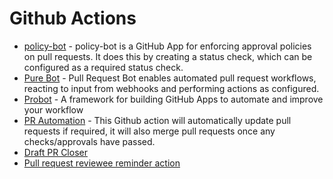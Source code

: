 # Github Actions

- [policy-bot](https://github.com/palantir/policy-bot) - policy-bot is a GitHub App for enforcing approval policies on pull requests. It does this by creating a status check, which can be configured as a required status check.
- [Pure Bot](https://github.com/syndesisio/pure-bot) - Pull Request Bot enables automated pull request workflows, reacting to input from webhooks and performing actions as configured.
- [Probot](https://github.com/probot/probot) - A framework for building GitHub Apps to automate and improve your workflow
- [PR Automation](https://github.com/marketplace/actions/pr-automation) - This Github action will automatically update pull requests if required, it will also merge pull requests once any checks/approvals have passed.
- [Draft PR Closer](https://github.com/marketplace/actions/draft-pr-closer)
- [Pull request reviewee reminder action](https://github.com/marketplace/actions/pull-request-reviewee-reminder-action)
